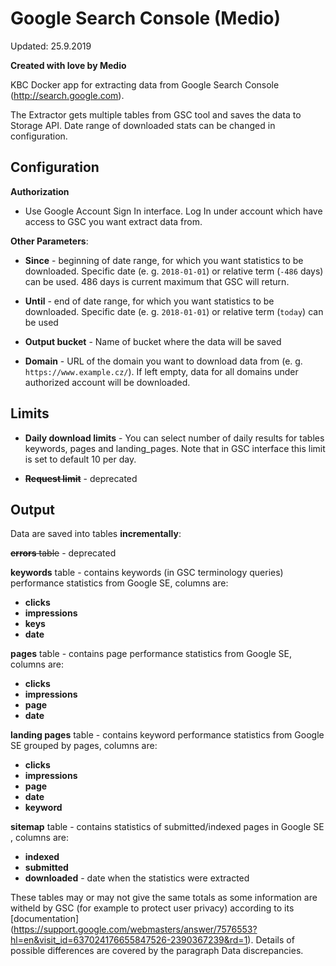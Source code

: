 # Google Search Console (Medio)
Updated: 25.9.2019

**Created with love by Medio**

KBC Docker app for extracting data from Google Search Console (http://search.google.com). 

The Extractor gets multiple tables from GSC tool and saves the data to Storage API. Date range of downloaded stats can be changed in configuration.


## Configuration

**Authorization**
- Use Google Account Sign In interface. Log In under account which have access to GSC you want extract data from.

**Other Parameters**:

* **Since** - beginning of date range, for which you want statistics to be downloaded. 
Specific date (e. g. ``2018-01-01``) or relative term (``-486`` days) can be used. 486 days is current maximum that GSC will return.

* **Until** - end of date range, for which you want statistics to be downloaded. 
Specific date (e. g. ``2018-01-01``) or relative term (``today``) can be used

* **Output bucket** - Name of bucket where the data will be saved

* **Domain** - URL of the domain you want to download data from (e. g. ``https://www.example.cz/``). If left empty, data for all domains under authorized account will be downloaded.


## Limits
* **Daily download limits** - You can select number of daily results for tables keywords, pages and landing_pages. Note that in GSC interface this limit is set to default 10 per day. 

* ~~**Request limit**~~ - deprecated

## Output

Data are saved into tables **incrementally**:

~~**errors** table~~ - deprecated

**keywords** table - contains keywords (in GSC terminology queries) performance statistics from Google SE, columns are:
- **clicks**
- **impressions**
- **keys**
- **date**

**pages** table - contains page performance statistics from Google SE, columns are:
- **clicks**
- **impressions**
- **page**
- **date**

**landing pages** table - contains keyword performance statistics from Google SE grouped by pages, columns are:
- **clicks**
- **impressions**
- **page**
- **date**
- **keyword**


**sitemap** table - contains statistics of submitted/indexed pages in Google SE , columns are:
- **indexed**
- **submitted**
- **downloaded** - date when the statistics were extracted

These tables may or may not give the same totals as some information are witheld by GSC (for example to protect user privacy) according to its [documentation] (https://support.google.com/webmasters/answer/7576553?hl=en&visit_id=637024176655847526-2390367239&rd=1). Details of possible differences are covered by the paragraph Data discrepancies. 